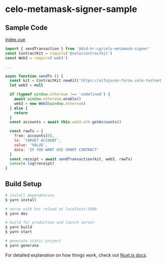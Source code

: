 # celo-metamask-signer-sample

## Sample Code
[index.vue](https://github.com/daoauth/celo-metamask-signer-sample/blob/master/pages/index.vue)
```javascript
import { sendTransaction } from '@did-kr-cg/celo-metamask-signer'
const ContractKit = require('@celo/contractkit')
const Web3 = require('web3')

...

async function sendTx () {
  const kit = ContractKit.newKit('https://alfajores-forno.celo-testnet.org')
  let web3 = null

  if (typeof window.ethereum !== 'undefined') {
    await window.ethereum.enable()
    web3 = new Web3(window.ethereum)
  } else {
    return
  }
  const accounts = await this.web3.eth.getAccounts()

  const rawTx = {
    from: accounts[0],
    to: 'TARGET ACCOUNT',
    value: 'VALUE',
    data: 'IF YOU WANT USE SMART CONTRACT'
  }
  const receipt = await sendTransaction(kit, web3, rawTx)
  console.log(receipt)
}
```

## Build Setup

```bash
# install dependencies
$ yarn install

# serve with hot reload at localhost:3000
$ yarn dev

# build for production and launch server
$ yarn build
$ yarn start

# generate static project
$ yarn generate
```

For detailed explanation on how things work, check out [Nuxt.js docs](https://nuxtjs.org).
